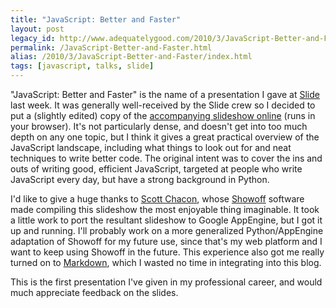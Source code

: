 ```yaml
---
title: "JavaScript: Better and Faster"
layout: post
legacy_id: http://www.adequatelygood.com/2010/3/JavaScript-Better-and-Faster
permalink: /JavaScript-Better-and-Faster.html
alias: /2010/3/JavaScript-Better-and-Faster/index.html
tags: [javascript, talks, slide]
---
```


"JavaScript: Better and Faster" is the name of a presentation I gave at [Slide](http://www.slide.com) last week.  It was generally well-received by the Slide crew so I decided to put a (slightly edited) copy of the [accompanying slideshow online](http://www.bcherry.net/talks/js-better-faster) (runs in your browser).  It's not particularly dense, and doesn't get into too much depth on any one topic, but I think it gives a great practical overview of the JavaScript landscape, including what things to look out for and neat techniques to write better code.  The original intent was to cover the ins and outs of writing good, efficient JavaScript, targeted at people who write JavaScript every day, but have a strong background in Python.

I'd like to give a huge thanks to [Scott Chacon](http://scottchacon.com/), whose [Showoff](http://github.com/schacon/showoff) software made compiling this slideshow the most enjoyable thing imaginable.  It took a little work to port the resultant slideshow to Google AppEngine, but I got it up and running.  I'll probably work on a more generalized Python/AppEngine adaptation of Showoff for my future use, since that's my web platform and I want to keep using Showoff in the future.  This experience also got me really turned on to [Markdown](http://daringfireball.net/projects/markdown/), which I wasted no time in integrating into this blog.

This is the first presentation I've given in my professional career, and would much appreciate feedback on the slides.